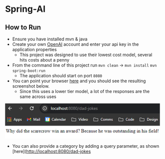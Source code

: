 # Spring-AI

## How to Run

* Ensure you have installed mvn & java
* Create your own [OpenAI](https://openai.com/) account and enter your api key in the application properties
  * This project was designed to use their lowest cost model, several hits costs about a penny
* From the command line of this project run `mvn clean` -> `mvn install` `mvn spring-boot:run`
  * The application should start on port `8080`
* You can point your browser [here](http://localhost:8080/dad-jokes) and you should see the resulting screenshot below.
  * Since this uses a lower tier model, a lot of the responses are the same across uses

![alt text](https://raw.githubusercontent.com/HBull5/Spring-AI/refs/heads/main/screenshot.png?token=GHSAT0AAAAAACYJ5YXRJX5XFJTCAYIB5PGQZX4E5UQ)

* You can also provide a category by adding a query parameter, as shown [here]([http://localhost:8080/dad-jokes](http://localhost:8080/dad-jokes?category=spiderman)
